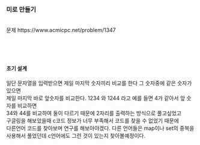 ### 미로 만들기

<br>
문제 https://www.acmicpc.net/problem/1347
<br>
<br>


```C
```
<br>

#### 초기 설계

일단 문자열을 입력받으면 제일 마지막 숫자끼리 비교를 한다 그 숫자중에 같은 숫자가 있으면<br>
제일 마지막 바로 앞숫자를 비교한다. 1234 와 1244 라고 예를 들면 4가 같아서 앞 숫자를 비교하면<br>
34와 44를 비교하여 둘이 다르기 때문에 2자리를 출력하는 방식으로 풀고싶었고 <br>
구글링을 해보았을때 c코드 정보가 너무 부족해서 코드를 찾을 수 없었기 때문에<br>
다른언어 코드를 찾아보며 연구를 해보아야겠다. 다른 언어들은 map이나 set의 중복을<br>
사용해서 풀었던데 c언어에도 그런 것이 있는지 찾아볼예정이다.<br>
<br>

